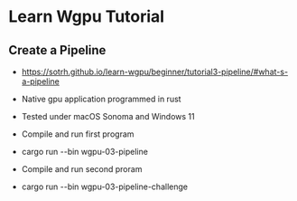 # Learn Wgpu Tutorial
## Create a Pipeline

* https://sotrh.github.io/learn-wgpu/beginner/tutorial3-pipeline/#what-s-a-pipeline

* Native gpu application programmed in rust
* Tested under macOS Sonoma and Windows 11

* Compile and run first program
* cargo run --bin wgpu-03-pipeline

* Compile and run second proram
* cargo run --bin wgpu-03-pipeline-challenge
